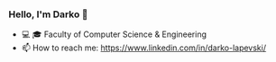 ### Hello, I'm Darko 👋
- :computer: :mortar_board: Faculty of Computer Science & Engineering
- 📫 How to reach me: https://www.linkedin.com/in/darko-lapevski/


<!--
**lapevskidarko/lapevskidarko** is a ✨ _special_ ✨ repository because its `README.md` (this file) appears on your GitHub profile.

Here are some ideas to get you started:

- 🔭 I’m currently working on ...
- 🌱 I’m currently learning ...
- 👯 I’m looking to collaborate on ...
- 🤔 I’m looking for help with ...
- 💬 Ask me about ...
- 📫 How to reach me: ...
- 😄 Pronouns: ...
- ⚡ Fun fact: ...
-->
